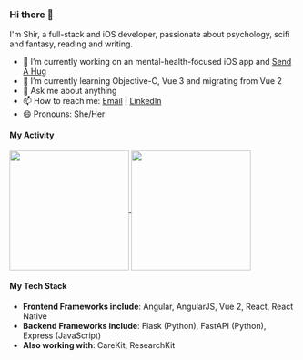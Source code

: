 ### Hi there 👋

I'm Shir, a full-stack and iOS developer, passionate about psychology, scifi and fantasy, reading and writing.

- 🔭 I’m currently working on an mental-health-focused iOS app and [Send A Hug](https://github.com/sendahug)
- 🌱 I’m currently learning Objective-C, Vue 3 and migrating from Vue 2
- 💬 Ask me about anything
- 📫 How to reach me: [Email](mailto:51282497+shirblc@users.noreply.github.com) | [LinkedIn](https://www.linkedin.com/in/shir-bar-lev/)
- 😄 Pronouns: She/Her

#### My Activity

<a href="https://github.com/anuraghazra/github-readme-stats">
  <img align="center" src="https://github-readme-stats.vercel.app/api?username=shirblc&show_icons=true&theme=tokyonight&count_private=true&hide_rank=true" style="height: 210px" />
</a>
<a href="https://github.com/anuraghazra/github-readme-stats">
  <img align="center" src="https://github-readme-stats.vercel.app/api/top-langs/?username=shirblc&layout=compact&exclude_repo=dockerfile-wizard,reactnd-mobile-flashcards&langs_count=10&theme=tokyonight" style="height: 210px" />
</a>

#### My Tech Stack

- **Frontend Frameworks include**: Angular, AngularJS, Vue 2, React, React Native
- **Backend Frameworks include**: Flask (Python), FastAPI (Python), Express (JavaScript)
- **Also working with**: CareKit, ResearchKit


<!--
**shirblc/shirblc** is a ✨ _special_ ✨ repository because its `README.md` (this file) appears on your GitHub profile.

Here are some ideas to get you started:

- 🔭 I’m currently working on ...
- 🌱 I’m currently learning ...
- 👯 I’m looking to collaborate on ...
- 🤔 I’m looking for help with ...
- 💬 Ask me about ...
- 📫 How to reach me: ...
- 😄 Pronouns: ...
- ⚡ Fun fact: ...
-->
